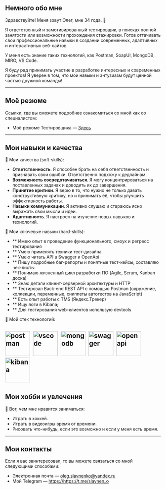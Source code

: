 ## Немного обо мне

Здравствуйте! Меня зовут Олег, мне 34 года. 👋

Я ответственный и замотивированный тестировщик, в поисках полной занятости или возможности прохождения стажировки. Готов оттачивать свои профессиональные навыки в создании современных, адаптивных и интерактивных веб-сайтов.

У меня есть знание таких технологий, как Postman, SoapUI, MongoDB, MIRO, VS Code. 

Я буду рад принимать участие в разработке интересных и современных проектов! Я уверен в том, что мои навыки и энтузиазм будут ценной частью дружной команды!

---

## Моё резюме

Ссылки, где вы сможете подробнее ознакомиться со мной как со специалистом:

- Моё резюме Тестировщика — [Здесь](https://hh.ru/resume/e9d4407cff0df394ae0039ed1f576441696237)

---

## Мои навыки и качества

👀 Мои качества (soft-skills):

- **Ответственность**. Я способен брать на себя ответственность и признавать свои ошибки. Ответственно подхожу к дедлайнам.
- **Возможность сосредотачиваться**. Я могу концентрироваться на поставленных задачах и доводить их до завершения.
- **Принятие критики**. Я верю в то, что нужно не только давать конструктивную критику, но и принимать её, чтобы улучшить эффективность работы.
- **Навыки коммуникации**. Я активно слушаю и стараюсь ясно выражать свои мысли и идеи.
- **Адаптивность**. Я настроен на изучение новых навыков и технологий.

👀 Мои ключевые навыки (hard-skills):

- ** Имею опыт в проведение функционального, смоук и регресс тестирования
- ** Умею применять техники тест-дизайна
- ** Умею читать API в Swagger и OpenApi
- ** Пишу подробные баг-репорты и понятные тест-кейсы, составляю чек-листы
- ** Понимаю жизненный цикл разработки ПО (Agile, Scrum, Kanban доска)
- ** Знаю детали клиент-серверной архитектуры и HTTP
- ** Тестировал Back-end REST API c помощью Postman (окружение, коллекции, переменные,
 сниппеты автотестов на JavaScript)
- ** Есть опыт работы с TMS (Яндекс.Трекер)
- ** Ищу логи в Kibana;
- ** Для тестирования web-клиентов использую devtools

👀 Мой стек технологий:

<img src="https://cdn.jsdelivr.net/gh/devicons/devicon@latest/icons/postman/postman-original-wordmark.svg" title="postman" width="80" height="80"/>&nbsp;
<img src="https://cdn.jsdelivr.net/gh/devicons/devicon@latest/icons/vscode/vscode-original-wordmark.svg" title="vscode" width="80" height="80"/>&nbsp;
<img src="https://cdn.jsdelivr.net/gh/devicons/devicon@latest/icons/mongodb/mongodb-original-wordmark.svg" title="mongodb" width="80" height="80"/>&nbsp;
<img src="https://cdn.jsdelivr.net/gh/devicons/devicon@latest/icons/swagger/swagger-original-wordmark.svg" title="swagger" width="80" height="80"/>&nbsp;
<img src="https://cdn.jsdelivr.net/gh/devicons/devicon@latest/icons/openapi/openapi-original-wordmark.svg" title="openapi" width="80" height="80"/>&nbsp;
<img src="https://cdn.jsdelivr.net/gh/devicons/devicon@latest/icons/kibana/kibana-original-wordmark.svg" title="kibana" width="80" height="80"/>&nbsp;
---

## Мои хобби и увлечения

👀 Вот, чем мне нравится заниматься:

- Играть в хоккей.
- Играть в видеоигры время от времени.
- Рисовать что-нибудь, если это возможно и если у меня есть время.

---

## Мои контакты

Если я вас заинтересовал, то вы можете связаться со мной следующими способами:

- Электронная почта — <oleg.slavnenko@yandex.ru>
- Мой Telegram — <https://https://t.me/slavnen_o>
